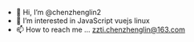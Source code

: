 - 👋 Hi, I’m @chenzhenglin2
- 👀 I’m interested in JavaScript vuejs linux  
- 📫 How to reach me ...
  zzti.chenzhenglin@163.com
<!---
chenzhenglin2/chenzhenglin2 is a ✨ special ✨ repository because its `README.md` (this file) appears on your GitHub profile.
You can click the Preview link to take a look at your changes.
--->
